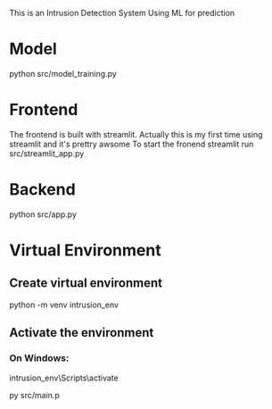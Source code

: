 This is an Intrusion Detection System Using ML for prediction

# Model
python src/model_training.py


# Frontend
The frontend is built with streamlit. Actually this is my first time using streamlit and it's prettry awsome
To start the fronend 
streamlit run src/streamlit_app.py

# Backend
python src/app.py


# Virtual Environment
## Create virtual environment
python -m venv intrusion_env

## Activate the environment
### On Windows:
intrusion_env\Scripts\activate

py src/main.p